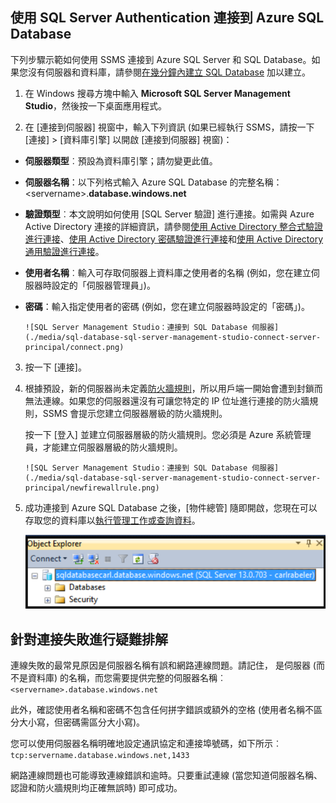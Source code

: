

## 使用 SQL Server Authentication 連接到 Azure SQL Database

下列步驟示範如何使用 SSMS 連接到 Azure SQL Server 和 SQL Database。如果您沒有伺服器和資料庫，請參閱[在幾分鐘內建立 SQL Database](../articles/sql-database/sql-database-get-started.md) 加以建立。


1. 在 Windows 搜尋方塊中輸入 **Microsoft SQL Server Management Studio**，然後按一下桌面應用程式。

2. 在 [連接到伺服器] 視窗中，輸入下列資訊 (如果已經執行 SSMS，請按一下 [連接] > [資料庫引擎] 以開啟 [連接到伺服器] 視窗)：

 - **伺服器類型**︰預設為資料庫引擎；請勿變更此值。
 - **伺服器名稱**：以下列格式輸入 Azure SQL Database 的完整名稱：&lt;servername>.**database.windows.net**
 - **驗證類型**︰本文說明如何使用 [SQL Server 驗證] 進行連接。如需與 Azure Active Directory 連接的詳細資訊，請參閱[使用 Active Directory 整合式驗證進行連接](../articles/sql-database/sql-database-aad-authentication.md#connect-using-active-directory-integrated-authentication)、[使用 Active Directory 密碼驗證進行連接](../articles/sql-database/sql-database-aad-authentication.md#connect-using-active-directory-password-authentication)和[使用 Active Directory 通用驗證進行連接](../articles/sql-database/sql-database-ssms-mfa-authentication.md)。
 - **使用者名稱**︰輸入可存取伺服器上資料庫之使用者的名稱 (例如，您在建立伺服器時設定的「伺服器管理員」)。
 - **密碼**：輸入指定使用者的密碼 (例如，您在建立伺服器時設定的「密碼」)。
   
       ![SQL Server Management Studio：連接到 SQL Database 伺服器](./media/sql-database-sql-server-management-studio-connect-server-principal/connect.png)

3. 按一下 [連接]。
 
4. 根據預設，新的伺服器尚未定義[防火牆規則](../articles/sql-database/sql-database-firewall-configure.md)，所以用戶端一開始會遭到封鎖而無法連線。如果您的伺服器還沒有可讓您特定的 IP 位址進行連接的防火牆規則，SSMS 會提示您建立伺服器層級的防火牆規則。

    按一下 [登入] 並建立伺服器層級的防火牆規則。您必須是 Azure 系統管理員，才能建立伺服器層級的防火牆規則。
 
       ![SQL Server Management Studio：連接到 SQL Database 伺服器](./media/sql-database-sql-server-management-studio-connect-server-principal/newfirewallrule.png)
 

5. 成功連接到 Azure SQL Database 之後，[物件總管] 隨即開啟，您現在可以存取您的資料庫以[執行管理工作或查詢資料](../articles/sql-database/sql-database-manage-azure-ssms.md)。
 
     ![新增伺服器層級防火牆](./media/sql-database-sql-server-management-studio-connect-server-principal/connect-server-principal-5.png)
 
     
## 針對連接失敗進行疑難排解

連線失敗的最常見原因是伺服器名稱有誤和網路連線問題。請記住，<servername> 是伺服器 (而不是資料庫) 的名稱，而您需要提供完整的伺服器名稱︰`<servername>.database.windows.net`

此外，確認使用者名稱和密碼不包含任何拼字錯誤或額外的空格 (使用者名稱不區分大小寫，但密碼需區分大小寫)。

您可以使用伺服器名稱明確地設定通訊協定和連接埠號碼，如下所示︰`tcp:servername.database.windows.net,1433`

網路連線問題也可能導致連線錯誤和逾時。只要重試連線 (當您知道伺服器名稱、認證和防火牆規則均正確無誤時) 即可成功。

<!---HONumber=AcomDC_0824_2016-->